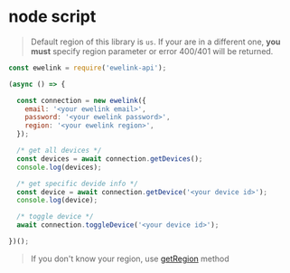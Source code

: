 # node script

> Default region of this library is `us`. If your are in a different one, **you must** specify region parameter or error 400/401 will be returned.

```js
const ewelink = require('ewelink-api');

(async () => {

  const connection = new ewelink({
    email: '<your ewelink email>',
    password: '<your ewelink password>',
    region: '<your ewelink region>',
  });

  /* get all devices */
  const devices = await connection.getDevices();
  console.log(devices);

  /* get specific devide info */
  const device = await connection.getDevice('<your device id>');
  console.log(device);

  /* toggle device */
  await connection.toggleDevice('<your device id>');

})();
```

> If you don't know your region, use [getRegion](/docs/available-methods/getregion.md) method